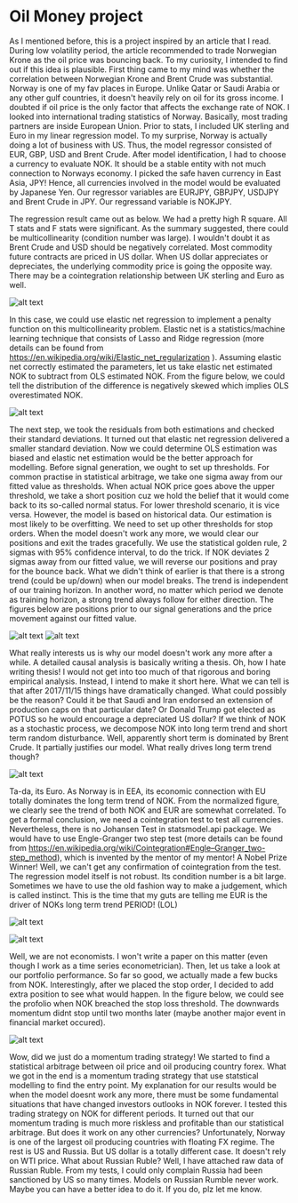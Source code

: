 # Oil Money project

As I mentioned before, this is a project inspired by an article that I read. During low volatility period, the article recommended to trade Norwegian Krone as the oil price was bouncing back. To my curiosity, I intended to find out if this idea is plausible. First thing came to my mind was whether the correlation between Norwegian Krone and Brent Crude was substantial. Norway is one of my fav places in Europe. Unlike Qatar or Saudi Arabia or any other gulf countries, it doesn't heavily rely on oil for its gross income. I doubted if oil price is the only factor that affects the exchange rate of NOK. I looked into international trading statistics of Norway. Basically, most trading partners are inside European Union. Prior to stats, I included UK sterling and Euro in my linear regression model. To my surprise, Norway is actually doing a lot of business with US. Thus, the model regressor consisted of EUR, GBP, USD and Brent Crude. After model identification, I had to choose a currency to evaluate NOK. It should be a stable entity with not much connection to Norways economy. I picked the safe haven currency in East Asia, JPY! Hence, all currencies involved in the model would be evaluated by Japanese Yen. Our regressor variables are EURJPY, GBPJPY, USDJPY and Brent Crude in JPY. Our regressand variable is NOKJPY.

The regression result came out as below. We had a pretty high R square. All T stats and F stats were significant. As the summary suggested, there could be multicollinearity (condition number was large). I wouldn't doubt it as Brent Crude and USD should be negatively correlated. Most commodity future contracts are priced in US dollar. When US dollar appreciates or depreciates, the underlying commodity price is going the opposite way. There may be a cointegration relationship between UK sterling and Euro as well.

![alt text](https://github.com/tattooday/quant-trading/blob/master/Oil%20Money%20project/preview/model%20summary.png)

In this case, we could use elastic net regression to implement a penalty function on this multicollinearity problem. Elastic net is a statistics/machine learning technique that consists of Lasso and Ridge regression (more details can be found from https://en.wikipedia.org/wiki/Elastic_net_regularization ). Assuming elastic net correctly estimated the parameters, let us take elastic net estimated NOK to subtract from OLS estimated NOK. From the figure below, we could tell the distribution of the difference is negatively skewed which implies OLS overestimated NOK.

![alt text](https://github.com/tattooday/quant-trading/blob/master/Oil%20Money%20project/preview/ols%20vs%20elastic%20net.png)

The next step, we took the residuals from both estimations and checked their standard deviations. It turned out that elastic net regression delivered a smaller standard deviation. Now we could determine OLS estimation was biased and elastic net estimation would be the better approach for modelling. Before signal generation, we ought to set up thresholds. For common practise in statistical arbitrage, we take one sigma away from our fitted value as thresholds. When actual NOK price goes above the upper threshold, we take a short position cuz we hold the belief that it would come back to its so-called normal status. For lower threshold scenario, it is vice versa. However, the model is based on historical data. Our estimation is most likely to be overfitting. We need to set up other thresholds for stop orders. When the model doesn't work any more, we would clear our positions and exit the trades gracefully. We use the statistical golden rule, 2 sigmas with 95% confidence interval, to do the trick. If NOK deviates 2 sigmas away from our fitted value, we will reverse our positions and pray for the bounce back. What we didn't think of earlier is that there is a strong trend (could be up/down) when our model breaks. The trend is independent of our training horizon. In another word, no matter which period we denote as training horizon, a strong trend always follow for either direction. The figures below are positions prior to our signal generations and the price movement against our fitted value.

![alt text](https://github.com/tattooday/quant-trading/blob/master/Oil%20Money%20project/preview/oil%20money%20positions.png)
![alt text](https://github.com/tattooday/quant-trading/blob/master/Oil%20Money%20project/preview/fitted%20vs%20actual.png)

What really interests us is why our model doesn't work any more after a while. A detailed causal analysis is basically writing a thesis. Oh, how I hate writing thesis! I would not get into too much of that rigorous and boring empirical analysis. Instead, I intend to make it short here. What we can tell is that after 2017/11/15 things have dramatically changed. What could possibly be the reason? Could it be that Saudi and Iran endorsed an extension of production caps on that particular date? Or Donald Trump got elected as POTUS so he would encourage a depreciated US dollar? If we think of NOK as a stochastic process, we decompose NOK into long term trend and short term random disturbance. Well, apparently short term is dominated by Brent Crude. It partially justifies our model. What really drives long term trend though? 

![alt text](https://github.com/tattooday/quant-trading/blob/master/Oil%20Money%20project/preview/brent%20crude.png)

Ta-da, its Euro. As Norway is in EEA, its economic connection with EU totally dominates the long term trend of NOK. From the normalized figure, we clearly see the trend of both NOK and EUR are somewhat correlated. To get a formal conclusion, we need a cointegration test to test all currencies. Nevertheless, there is no Johansen Test in statsmodel.api package. We would have to use Engle-Granger two step test (more details can be found from https://en.wikipedia.org/wiki/Cointegration#Engle–Granger_two-step_method), which is invented by the mentor of my mentor! A Nobel Prize Winner! Well, we can't get any confirmation of cointegration from the test. The regression model itself is not robust. Its condition number is a bit large. Sometimes we have to use the old fashion way to make a judgement, which is called instinct. This is the time that my guts are telling me EUR is the driver of NOKs long term trend PERIOD! (LOL)

![alt text](https://github.com/tattooday/quant-trading/blob/master/Oil%20Money%20project/preview/trend.png)

![alt text](https://github.com/tattooday/quant-trading/blob/master/Oil%20Money%20project/preview/EG%20failed.png)

Well, we are not economists. I won't write a paper on this matter (even though I work as a time series econometrician). Then, let us take a look at our portfolio performance. So far so good, we actually made a few bucks from NOK. Interestingly, after we placed the stop order, I decided to add extra position to see what would happen. In the figure below, we could see the profolio when NOK breached the stop loss threshold. The downwards momentum didnt stop until two months later (maybe another major event in financial market occured). 

![alt text](https://github.com/tattooday/quant-trading/blob/master/Oil%20Money%20project/preview/asset%20value.png)

Wow, did we just do a momentum trading strategy! We started to find a statistical arbitrage between oil price and oil producing country forex. What we got in the end is a momentum trading strategy that use statstical modelling to find the entry point. My explanation for our results would be when the model doesnt work any more, there must be some fundamental situations that have changed investors outlooks in NOK forever. I tested this trading strategy on NOK for different periods. It turned out that our momentum trading is much more riskless and profitable than our statistical arbitrage. But does it work on any other currencies? Unfortunately, Norway is one of the largest oil producing countries with floating FX regime. The rest is US and Russia. But US dollar is a totally different case. It doesn't rely on WTI price. What about Russian Ruble? Well, I have attached raw data of Russian Ruble. From my tests, I could only complain Russia had been sanctioned by US so many times. Models on Russian Rumble never work. Maybe you can have a better idea to do it. If you do, plz let me know.
